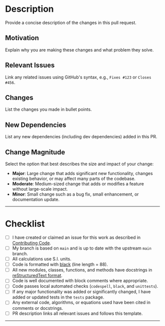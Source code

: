 # Description

Provide a concise description of the changes in this pull request.

## Motivation
Explain why you are making these changes and what problem they solve.

## Relevant Issues
Link any related issues using GitHub's syntax, e.g., `Fixes #123` or `Closes #456`.

## Changes
List the changes you made in bullet points.

## New Dependencies
List any new dependencies (including dev dependencies) added in this PR.

## Change Magnitude
Select the option that best describes the size and impact of your change:

- **Major**: Large change that adds significant new functionality, changes existing 
behavior, or may affect many parts of the codebase.
- **Moderate**: Medium-sized change that adds or modifies a feature without large-scale 
impact.
- **Minor**: Small change such as a bug fix, small enhancement, or documentation update.

---

# Checklist

- [ ] I have created or claimed an issue for this work as described in 
[Contributing Code](https://github.com/camUrban/PteraSoftware/blob/main/CONTRIBUTING.md#contributing-code).
- [ ] My branch is based on `main` and is up to date with the upstream `main` branch.
- [ ] All calculations use S.I. units.
- [ ] Code is formatted with [black](https://github.com/psf/black) (line length = 88).
- [ ] All new modules, classes, functions, and methods have docstrings in 
[reStructuredText format](https://realpython.com/documenting-python-code/).
- [ ] Code is well documented with block comments where appropriate.
- [ ] Code passes local automated checks (`codespell`, `black`, and `unittests`).
- [ ] If any major functionality was added or significantly changed, I have added or 
updated tests in the `tests` package.
- [ ] Any external code, algorithms, or equations used have been cited in comments or 
docstrings.
- [ ] PR description links all relevant issues and follows this template.

---